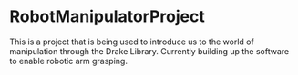 # RobotManipulatorProject

This is a project that is being used to introduce us to the world of manipulation through the Drake Library.
Currently building up the software to enable robotic arm grasping.
